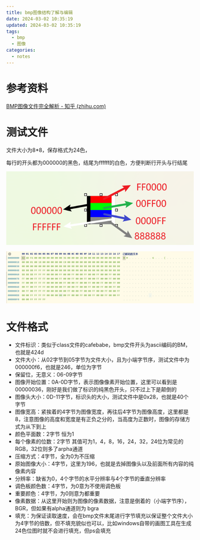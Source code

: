 ```yaml
---
title: bmp图像结构了解与编辑
date: 2024-03-02 10:35:19
updated: 2024-03-02 10:35:19
tags:
  - bmp
  - 图像
categories:
  - notes
---
```


# 参考资料

[BMP图像文件完全解析 - 知乎 (zhihu.com)](https://zhuanlan.zhihu.com/p/260702527)

# 测试文件

文件大小为8*8，保存格式为24色，

每行的开头都为000000的黑色，结尾为ffffff的白色，方便判断行开头与行结尾

![image-20240302155622108](bmp图像结构了解与编辑/image-20240302155622108.png)

![image-20240302160014020](bmp图像结构了解与编辑/image-20240302160014020.png)

# 文件格式

- 文件标识：类似于class文件的cafebabe，bmp文件开头为ascii编码的BM，也就是424d
- 文件大小：从02字节到05字节为文件大小，且为小端字节序，测试文件中为000000f6，也就是246，单位为字节
- 保留位，无意义：06-09字节
- 图像开始位置：0A-0D字节，表示图像像素开始位置，这里可以看到是00000036，刚好是我们做了标识的纯黑色开头，只不过上下是颠倒的
- 图像头大小：0D-11字节，标识头的大小，测试文件中是0x28，也就是40个字节
- 图像宽高：紧挨着的4字节为图像宽度，再往后4字节为图像高度，这里都是8，注意图像的高度和宽度是有正负之分的，当高度为正数时，图像的存储方式为从下到上
- 颜色平面数：2字节 恒为1
- 每个像素的位数：2字节 其值可为1，4，8，16，24，32，24位为常见的RGB，32位则多了arpha通道
- 压缩方式：4字节，全为0为不压缩
- 原始图像大小：4字节，这里为196，也就是去掉图像头以及前面所有内容的纯像素内容
- 分辨率：缺省为0，4个字节的水平分辨率与4个字节的垂直分辨率
- 调色板颜色数：4字节，为0意为不使用调色板
- 重要颜色：4字节，为0则意为都重要
- 像素数据：从这里开始则为图像的像素数据，注意是倒着的（小端字节序），BGR，但如果有alpha通道则为 bgra
- 填充：为保证读取速度，会在bmp文件末尾进行字节填充以保证整个文件大小为4字节的倍数，但不填充貌似也可以，比如windows自带的画图工具在生成24色位图时就不会进行填充，但ps会填充

